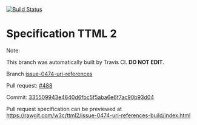 [![Build Status](https://travis-ci.org/w3c/ttml2.svg?branch=issue-0474-uri-references)](https://travis-ci.org/w3c/ttml2)


# Specification TTML 2


Note:


This branch was automatically built by Travis CI. <b>DO NOT EDIT</b>.


 Branch [issue-0474-uri-references](https://github.com/w3c/ttml2/tree/issue-0474-uri-references)


 Pull request: [#488](https://github.com/w3c/ttml2/pull/488)


 Commit: [335509943e4640d6fbc5f5aba6e6f7ac90b93d04](https://github.com/w3c/ttml2/commit/335509943e4640d6fbc5f5aba6e6f7ac90b93d04)

Pull request specification can be previewed at https://rawgit.com/w3c/ttml2/issue-0474-uri-references-build/index.html



